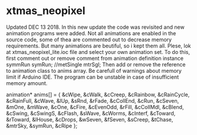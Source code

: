 # xtmas_neopixel
Updated DEC 13 2018. In this new update the code was revisited and new animation programs were added. Not all animations are enabled in the source code, some of thea are commented out to decrease memory requirements. But many animations are beutiful, so i kept them all. Plese, lok at xtmas_neopixel_lite.ioc file and select your own animation set. To do this, first comment out or remove comment from animation definition instance
symmRun     symRun;
//metSingle   mtrSgl;
Then add or remove the reference to animation class to anims array. Be carefull of warnings about memory limit if Arduino IDE. The program can be unstable in case of insufficient memory amount. 

animation*  anims[] = {
              &cWipe, &cWalk, &cCreep, &cRainbow, &cRainCycle, &cRainFull, &cWave, &lUp, &sRnd, &rFade,
              &cCollEnd, &cRun, &cSeven, &mOne, &mWave, &cOne, &cFire, &cEvenOdd, &rFill, &cCollMdl,
              &cBlend, &cSwing, &cSwingS, &cFlash, &sWave, &cWorms, &cInterf, &cToward, &rToward, &lHouse,
              &cDrops, &wSeven, &fSeven, &sCreep, &tChase, &mtrSky, &symRun, &cRipe
            };
